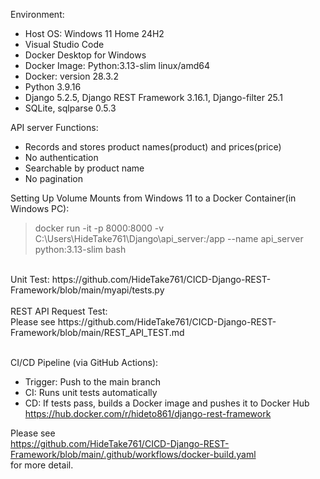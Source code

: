 Environment:
- Host OS: Windows 11 Home 24H2  
- Visual Studio Code  
- Docker Desktop for Windows  
- Docker Image: Python:3.13-slim linux/amd64  
- Docker: version 28.3.2  
- Python 3.9.16  
- Django 5.2.5, Django REST Framework 3.16.1, Django-filter 25.1  
- SQLite, sqlparse 0.5.3  

API server Functions:
- Records and stores product names(product) and prices(price)
- No authentication
- Searchable by product name
- No pagination

Setting Up Volume Mounts from Windows 11 to a Docker Container(in Windows PC):

>docker run -it -p 8000:8000 -v C:\Users\HideTake761\Django\api_server:/app --name api_server python:3.13-slim bash
<br>
Unit Test: 
https://github.com/HideTake761/CICD-Django-REST-Framework/blob/main/myapi/tests.py
<br>
<br>
REST API Request Test:<br>
Please see https://github.com/HideTake761/CICD-Django-REST-Framework/blob/main/REST_API_TEST.md
<br>
<br>
  
CI/CD Pipeline (via GitHub Actions):
- Trigger: Push to the main branch
- CI: Runs unit tests automatically
- CD: If tests pass, builds a Docker image and pushes it to Docker Hub  
https://hub.docker.com/r/hideto861/django-rest-framework

Please see<br>
https://github.com/HideTake761/CICD-Django-REST-Framework/blob/main/.github/workflows/docker-build.yaml 
<br>
for more detail.


